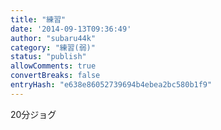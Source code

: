 ```yaml
---
title: "練習"
date: '2014-09-13T09:36:49'
author: "subaru44k"
category: "練習(弱)"
status: "publish"
allowComments: true
convertBreaks: false
entryHash: "e638e86052739694b4ebea2bc580b1f9"
---
```

20分ジョグ

